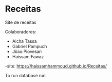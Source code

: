 # Receitas
Site de receitas

Colaboradores:
- Aicha Tassa
- Gabriel Pampuch
- Jõao Piovesan
- Haissam Fawaz

-site: https://haissamhammoud.github.io/Receitas/


To run database run 
